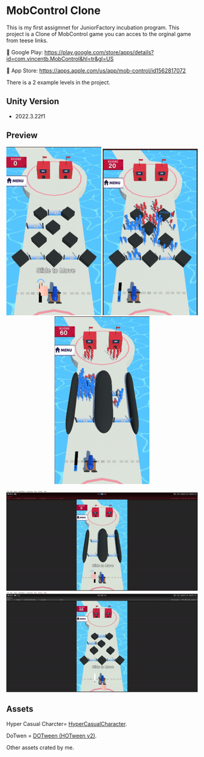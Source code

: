 # MobControl Clone
This is my first assigmnet for JuniorFactory incubation program.
This project is a Clone of MobControl  game you can acces to the orginal game from teese links.

📱 Google Play: https://play.google.com/store/apps/details?id=com.vincentb.MobControl&hl=tr&gl=US

🍎 App Store: https://apps.apple.com/us/app/mob-control/id1562817072

There is a 2 example levels in the project.

## Unity Version
- 2022.3.22f1


## Preview

<p align="center" >
  <img src="MobControl Clone/Assets/Media/SS1.png" width="250" >
  <img src="MobControl Clone/Assets/Media/SS2.png" width="250" >
  <img src="MobControl Clone/Assets/Media/SS3.png" width="250" >
</p>
<p align="center">
  <img src="MobControl Clone/Assets/Media/Lvl1.gif" width="900">
  <img src="MobControl Clone/Assets/Media/Lvl2.gif" width="900">
</p>


## Assets
Hyper Casual Charcter= [HyperCasualCharacter](https://sketchfab.com/3d-models/hyper-casual-charcter-9990bda2c5a240c28ef0687d94d22c5d).

DoTwen = [DOTween (HOTween v2)](https://assetstore.unity.com/packages/tools/animation/dotween-hotween-v2-27676).

Other assets crated by me.

 

